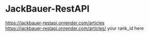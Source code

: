 # JackBauer-RestAPI

https://jackbauer-restapi.onrender.com/articles <br />
https://jackbauer-restapi.onrender.com/articles/ your rank_id here
